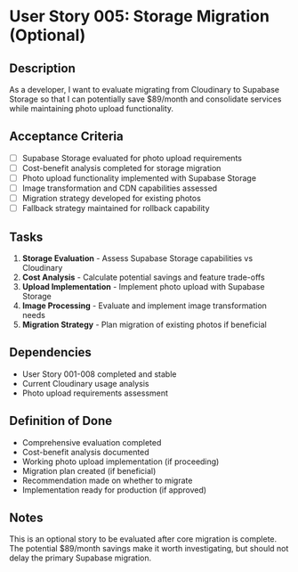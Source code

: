 # User Story 005: Storage Migration (Optional)

## Description
As a developer, I want to evaluate migrating from Cloudinary to Supabase Storage so that I can potentially save $89/month and consolidate services while maintaining photo upload functionality.

## Acceptance Criteria
- [ ] Supabase Storage evaluated for photo upload requirements
- [ ] Cost-benefit analysis completed for storage migration
- [ ] Photo upload functionality implemented with Supabase Storage
- [ ] Image transformation and CDN capabilities assessed
- [ ] Migration strategy developed for existing photos
- [ ] Fallback strategy maintained for rollback capability

## Tasks
1. **Storage Evaluation** - Assess Supabase Storage capabilities vs Cloudinary
2. **Cost Analysis** - Calculate potential savings and feature trade-offs
3. **Upload Implementation** - Implement photo upload with Supabase Storage
4. **Image Processing** - Evaluate and implement image transformation needs
5. **Migration Strategy** - Plan migration of existing photos if beneficial

## Dependencies
- User Story 001-008 completed and stable
- Current Cloudinary usage analysis
- Photo upload requirements assessment

## Definition of Done
- Comprehensive evaluation completed
- Cost-benefit analysis documented
- Working photo upload implementation (if proceeding)
- Migration plan created (if beneficial)
- Recommendation made on whether to migrate
- Implementation ready for production (if approved)

## Notes
This is an optional story to be evaluated after core migration is complete. The potential $89/month savings make it worth investigating, but should not delay the primary Supabase migration.